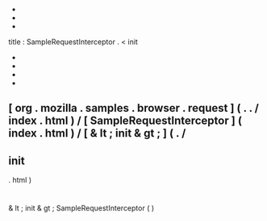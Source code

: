 -
-
-
title
:
SampleRequestInterceptor
.
<
init
>
-
-
-
-
[
org
.
mozilla
.
samples
.
browser
.
request
]
(
.
.
/
index
.
html
)
/
[
SampleRequestInterceptor
]
(
index
.
html
)
/
[
&
lt
;
init
&
gt
;
]
(
.
/
-
init
-
.
html
)
#
&
lt
;
init
&
gt
;
SampleRequestInterceptor
(
)
